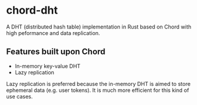 # chord-dht

A DHT (distributed hash table) implementation in Rust based on Chord with high peformance and data replication.

## Features built upon Chord

* In-memory key-value DHT
* Lazy replication

Lazy replication is preferred because the in-memory DHT is aimed to store ephemeral data (e.g. user tokens).
It is much more efficient for this kind of use cases.
